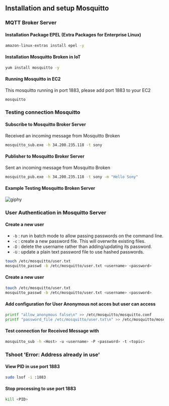 ## Installation and setup Mosquitto

### MQTT Broker Server

#### Installation Package EPEL (Extra Packages for Enterprise Linux)

```sh
amazon-linux-extras install epel -y
```
#### Installation Mosquitto Broken in IoT

```sh
yum install mosquitto -y
```

#### Running Mosquitto in EC2

This mosquitto running in port 1883, please add port 1883 to your EC2
```sh
mosquitto
```

### Testing connection Mosquitto

#### Subscribe to Mosquitto Broker Server

Received an incoming message from Mosquitto Broken
```sh
mosquitto_sub.exe -h 34.200.235.118 -t sony
```

#### Publisher to Mosquitto Broker Server

Sent an incoming message from Mosquitto Broken
```sh
mosquitto_pub.exe -h 34.200.235.118 -t sony -m "Hello Sony"
```

#### Example Testing Mosquitto Broken Server
![giphy](https://github.com/SonyVansha/Internet_of_Things_in_AWS/assets/152833966/72f4b8cf-26ea-4f4d-81c7-3b2fbc55c226)

### User Authentication in Mosquitto Server

#### Create a new user

- `-b` : run in batch mode to allow passing passwords on the command line.
- `-c` : create a new password file. This will overwrite existing files.
- `-D` : delete the username rather than adding/updating its password.
- `-U` : update a plain text password file to use hashed passwords.
```sh
touch /etc/mosquitto/user.txt
mosquitto_passwd -b /etc/mosquitto/user.txt <username> <password>
```

#### Create a new user

```sh
touch /etc/mosquitto/user.txt
mosquitto_passwd -b /etc/mosquitto/user.txt <username> <password>
```

#### Add configuration for User Anonymous not acces but user can access

```sh
printf "allow_anonymous false\n" >> /etc/mosquitto/mosquitto.conf
printf "password_file /etc/mosquitto/user.txt\n" >> /etc/mosquitto/mosquitto.conf
```

#### Test connection for Received Message with

```sh
mosquitto_sub -h <Host> -u <username> -P <password> -t <topic>
```

### Tshoot 'Error: Address already in use'

#### View PID in use port 1883

```sh
sudo lsof -i :1883
```

#### Stop processing to use port 1883

```sh
kill <PID>
```
